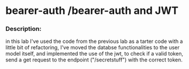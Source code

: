 # bearer-auth /bearer-auth and JWT

### Description:

in this lab I've used the code from the previous lab as a tarter code with a little bit of refactoring, I've moved the databse functionalities to the user model itself, and implemented the use of the jwt, to check if a valid token, send a get request to the endpoint ("/secretstuff") with the correct token.
